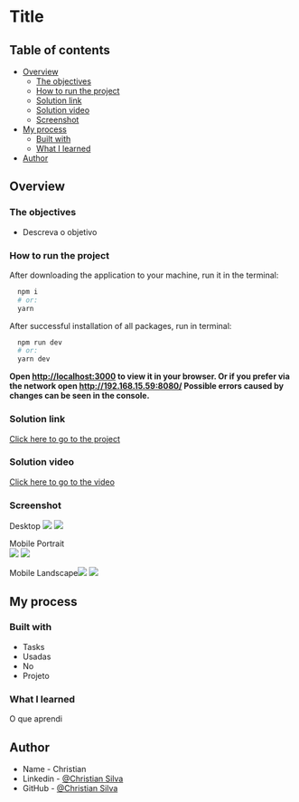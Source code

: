 # Title

## Table of contents

- [Overview](#overview)
  - [The objectives](#the-objectives)
  - [How to run the project](#How-to-run-the-project)
  - [Solution link](#Solution-link)
  - [Solution video](#Solution-video)
  - [Screenshot](#screenshot)
- [My process](#my-process)
  - [Built with](#built-with)
  - [What I learned](#what-i-learned)
- [Author](#author)

## Overview

### The objectives

- Descreva o objetivo

### How to run the project
  After downloading the application to your machine, run it in the terminal:
  ```bash
    npm i 
    # or:
    yarn
  ```

  After successful installation of all packages, run in terminal:
  ```bash
    npm run dev 
    # or:
    yarn dev
  ```

  **Open [http://localhost:3000](http://localhost:3000) to view it in your browser. Or if you prefer via the network open http://192.168.15.59:8080/ Possible errors caused by changes can be seen in the console.**

### Solution link

[Click here to go to the project](https://christian-m-silva.github)

### Solution video

[Click here to go to the video](https://www.youtube.com/playlist?list=PLBeFAzWm2NoXlG2ENdunhw4Wt-3WI_PlG)

### Screenshot

Desktop ![](Screenshot/Desktop-one.PNG) ![](Screenshot/Desktop-two.PNG) 

Mobile Portrait <br/> ![](Screenshot/Mobile-Portrait-one.PNG) ![](Screenshot/Mobile-Portrait-two.PNG)

Mobile Landscape![](Screenshot/Mobile-landscape-one.PNG) ![](Screenshot/Mobile-landscape-two.PNG)


## My process

### Built with

- Tasks
- Usadas
- No
- Projeto


### What I learned

O que aprendi

## Author

- Name - Christian
- Linkedin - [@Christian Silva]( https://www.linkedin.com/in/christian-silva-83172621a)
- GitHub - [@Christian Silva](https://github.com/Christian-M-Silva)
